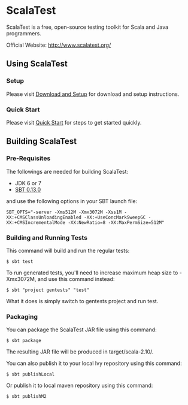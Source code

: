 ScalaTest
=========

ScalaTest is a free, open-source testing toolkit for Scala and
Java programmers.

Official Website: http://www.scalatest.org/

Using ScalaTest
---------------

### Setup

Please visit [Download and Setup](http://www.scalatest.org/download) for download and setup instructions.

### Quick Start

Please visit [Quick Start](http://www.scalatest.org/quick_start) for steps to get started quickly.


Building ScalaTest
------------------

### Pre-Requisites

The followings are needed for building ScalaTest:

*   JDK 6 or 7
*   [SBT 0.13.0](http://www.scala-sbt.org/0.13.0/docs/Getting-Started/Setup.html)

and use the following options in your SBT launch file:

    SBT_OPTS="-server -Xms512M -Xmx3072M -Xss1M -XX:+CMSClassUnloadingEnabled -XX:+UseConcMarkSweepGC -XX:+CMSIncrementalMode -XX:NewRatio=8 -XX:MaxPermSize=512M"

### Building and Running Tests

This command will build and run the regular tests:

  `$ sbt test`

To run generated tests, you'll need to increase maximum heap size to -Xmx3072M, and use this command instead:

  `$ sbt "project gentests" "test"`

What it does is simply switch to gentests project and run test.

### Packaging

You can package the ScalaTest JAR file using this command:

  `$ sbt package`

The resulting JAR file will be produced in target/scala-2.10/.

You can also publish it to your local Ivy repository using this command:

  `$ sbt publishLocal`

Or publish it to local maven repository using this command:

  `$ sbt publishM2`